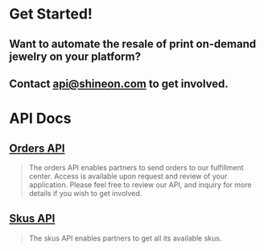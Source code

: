 # Get Started!
## Want to automate the resale of print on-demand jewelry on your platform?
## Contact api@shineon.com to get involved.

# API Docs

## [Orders API](https://github.com/ShineOnCom/api/wiki/Orders-API)

> The orders API enables partners to send orders to our fulfillment center. Access is available upon request and review of your application. Please feel free to review our API, and inquiry for more details if you wish to get involved.

## [Skus API](https://github.com/ShineOnCom/api/wiki/Skus-API)

> The skus API enables partners to get all its available skus.
